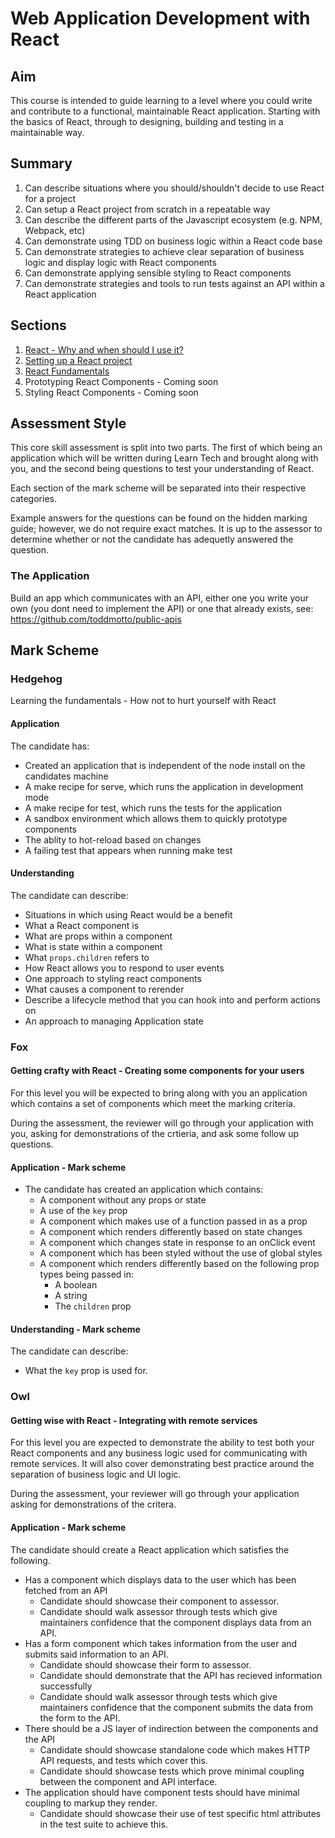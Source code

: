 # Web Application Development with React

## Aim

This course is intended to guide learning to a level where you could write and contribute to a functional, maintainable React application. Starting with the basics of React, through to designing, building and testing in a maintainable way.

## Summary

1. Can describe situations where you should/shouldn't decide to use React for a project
2. Can setup a React project from scratch in a repeatable way
3. Can describe the different parts of the Javascript ecosystem (e.g. NPM, Webpack, etc)
4. Can demonstrate using TDD on business logic within a React code base
5. Can demonstrate strategies to achieve clear separation of business logic and display logic
   with React components
6. Can demonstrate applying sensible styling to React components
7. Can demonstrate strategies and tools to run tests against an API within a React application

## Sections

1. [React - Why and when should I use it?](./why-and-when.md)
2. [Setting up a React project](./setup.md)
3. [React Fundamentals](./fundamentals/README.md)
4. Prototyping React Components - Coming soon
5. Styling React Components - Coming soon

## Assessment Style

This core skill assessment is split into two parts. The first of which being an application which will be written
during Learn Tech and brought along with you, and the second being questions to test your understanding of React.

Each section of the mark scheme will be separated into their respective categories.

Example answers for the questions can be found on the hidden marking guide; however, we do not require exact matches. It
is up to the assessor to determine whether or not the candidate has adequetly answered the question.

### The Application

Build an app which communicates with an API, either one you write your own (you dont need to implement the API)
or one that already exists, see: https://github.com/toddmotto/public-apis

## Mark Scheme

### Hedgehog

Learning the fundamentals - How not to hurt yourself with React

#### Application

The candidate has:

- Created an application that is independent of the node install on the candidates machine
- A make recipe for serve, which runs the application in development mode
- A make recipe for test, which runs the tests for the application
- A sandbox environment which allows them to quickly prototype components
- The ablity to hot-reload based on changes
- A failing test that appears when running make test

#### Understanding

The candidate can describe:

- Situations in which using React would be a benefit
- What a React component is
- What are props within a component
- What is state within a component
- What `props.children` refers to
- How React allows you to respond to user events
- One approach to styling react components
- What causes a component to rerender
- Describe a lifecycle method that you can hook into and perform actions on
- An approach to managing Application state

### Fox

#### Getting crafty with React - Creating some components for your users

For this level you will be expected to bring along with you an application which contains a set of components which meet the marking criteria.

During the assessment, the reviewer will go through your application with you, asking for demonstrations of the crtieria, and ask some follow up questions.

#### Application - Mark scheme

- The candidate has created an application which contains:
  - A component without any props or state
  - A use of the `key` prop
  - A component which makes use of a function passed in as a prop
  - A component which renders differently based on state changes
  - A component which changes state in response to an onClick event
  - A component which has been styled without the use of global styles
  - A component which renders differently based on the following prop types being passed in:
    - A boolean
    - A string
    - The `children` prop

#### Understanding - Mark scheme

The candidate can describe:

- What the `key` prop is used for.

### Owl

#### Getting wise with React - Integrating with remote services

For this level you are expected to demonstrate the ability to test both your React 
components and any business logic used for communicating with remote services. It will
also cover demonstrating best practice around the separation of business logic and UI
logic.

During the assessment, your reviewer will go through your application asking for
demonstrations of the critera.

#### Application - Mark scheme

The candidate should create a React application which satisfies the following.

- Has a component which displays data to the user which has been fetched from an API
  - Candidate should showcase their component to assessor.
  - Candidate should walk assessor through tests which give maintainers confidence
    that the component displays data from an API.
- Has a form component which takes information from the user and submits said information
  to an API.
  - Candidate should showcase their form to assessor.
  - Candidate should demonstrate that the API has recieved information successfully
  - Candidate should walk assessor through tests which give maintainers confidence 
    that the component submits the data from the form to the API.
- There should be a JS layer of indirection between the components and the API
  - Candidate should showcase standalone code which makes HTTP API requests, and tests which
    cover this.
  - Candidate should showcase tests which prove minimal coupling between the component and API interface.
- The application should have component tests should have minimal coupling to markup they render.
  - Candidate should showcase their use of test specific html attributes in the test suite
    to achieve this.